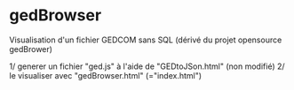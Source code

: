 # gedBrowser
Visualisation d'un fichier GEDCOM sans SQL (dérivé du projet opensource gedBrower)

1/ generer un fichier "ged.js" à l'aide de "GEDtoJSon.html" (non modifié)
2/ le visualiser avec "gedBrowser.html" (="index.html")
